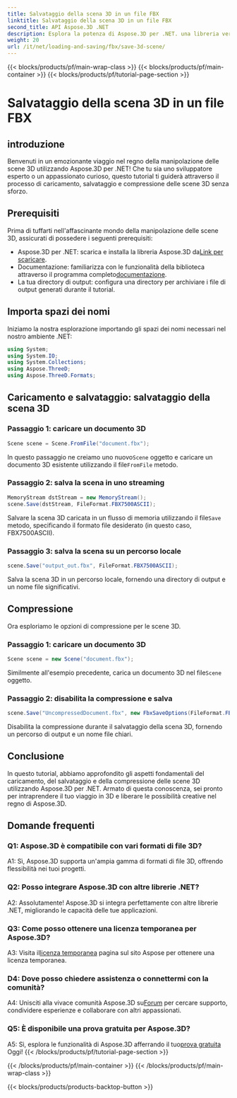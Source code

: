 ```yaml
---
title: Salvataggio della scena 3D in un file FBX
linktitle: Salvataggio della scena 3D in un file FBX
second_title: API Aspose.3D .NET
description: Esplora la potenza di Aspose.3D per .NET. una libreria versatile per una perfetta manipolazione delle scene 3D. Carica, salva e comprimi senza sforzo.
weight: 20
url: /it/net/loading-and-saving/fbx/save-3d-scene/
---
```


{{< blocks/products/pf/main-wrap-class >}}
{{< blocks/products/pf/main-container >}}
{{< blocks/products/pf/tutorial-page-section >}}

# Salvataggio della scena 3D in un file FBX

## introduzione

Benvenuti in un emozionante viaggio nel regno della manipolazione delle scene 3D utilizzando Aspose.3D per .NET! Che tu sia uno sviluppatore esperto o un appassionato curioso, questo tutorial ti guiderà attraverso il processo di caricamento, salvataggio e compressione delle scene 3D senza sforzo.

## Prerequisiti

Prima di tuffarti nell'affascinante mondo della manipolazione delle scene 3D, assicurati di possedere i seguenti prerequisiti:

-  Aspose.3D per .NET: scarica e installa la libreria Aspose.3D da[Link per scaricare](https://releases.aspose.com/3d/net/).
-  Documentazione: familiarizza con le funzionalità della biblioteca attraverso il programma completo[documentazione](https://reference.aspose.com/3d/net/).
- La tua directory di output: configura una directory per archiviare i file di output generati durante il tutorial.

## Importa spazi dei nomi

Iniziamo la nostra esplorazione importando gli spazi dei nomi necessari nel nostro ambiente .NET:

```csharp
using System;
using System.IO;
using System.Collections;
using Aspose.ThreeD;
using Aspose.ThreeD.Formats;
```

## Caricamento e salvataggio: salvataggio della scena 3D

### Passaggio 1: caricare un documento 3D

```csharp
Scene scene = Scene.FromFile("document.fbx");
```

 In questo passaggio ne creiamo uno nuovo`Scene` oggetto e caricare un documento 3D esistente utilizzando il file`FromFile` metodo.

### Passaggio 2: salva la scena in uno streaming

```csharp
MemoryStream dstStream = new MemoryStream();
scene.Save(dstStream, FileFormat.FBX7500ASCII);
```

 Salvare la scena 3D caricata in un flusso di memoria utilizzando il file`Save` metodo, specificando il formato file desiderato (in questo caso, FBX7500ASCII).


### Passaggio 3: salva la scena su un percorso locale

```csharp
scene.Save("output_out.fbx", FileFormat.FBX7500ASCII);
```

Salva la scena 3D in un percorso locale, fornendo una directory di output e un nome file significativi.

## Compressione

Ora esploriamo le opzioni di compressione per le scene 3D.

### Passaggio 1: caricare un documento 3D

```csharp
Scene scene = new Scene("document.fbx");
```

 Similmente all'esempio precedente, carica un documento 3D nel file`Scene` oggetto.

### Passaggio 2: disabilita la compressione e salva

```csharp
scene.Save("UncompressedDocument.fbx", new FbxSaveOptions(FileFormat.FBX7500ASCII) { EnableCompression = false });
```

Disabilita la compressione durante il salvataggio della scena 3D, fornendo un percorso di output e un nome file chiari.

## Conclusione

In questo tutorial, abbiamo approfondito gli aspetti fondamentali del caricamento, del salvataggio e della compressione delle scene 3D utilizzando Aspose.3D per .NET. Armato di questa conoscenza, sei pronto per intraprendere il tuo viaggio in 3D e liberare le possibilità creative nel regno di Aspose.3D.

## Domande frequenti

### Q1: Aspose.3D è compatibile con vari formati di file 3D?

A1: Sì, Aspose.3D supporta un'ampia gamma di formati di file 3D, offrendo flessibilità nei tuoi progetti.

### Q2: Posso integrare Aspose.3D con altre librerie .NET?

A2: Assolutamente! Aspose.3D si integra perfettamente con altre librerie .NET, migliorando le capacità delle tue applicazioni.

### Q3: Come posso ottenere una licenza temporanea per Aspose.3D?

 A3: Visita il[licenza temporanea](https://purchase.aspose.com/temporary-license/) pagina sul sito Aspose per ottenere una licenza temporanea.

### D4: Dove posso chiedere assistenza o connettermi con la comunità?

 A4: Unisciti alla vivace comunità Aspose.3D su[Forum](https://forum.aspose.com/c/3d/18) per cercare supporto, condividere esperienze e collaborare con altri appassionati.

### Q5: È disponibile una prova gratuita per Aspose.3D?

 A5: Sì, esplora le funzionalità di Aspose.3D afferrando il tuo[prova gratuita](https://releases.aspose.com/) Oggi!
{{< /blocks/products/pf/tutorial-page-section >}}

{{< /blocks/products/pf/main-container >}}
{{< /blocks/products/pf/main-wrap-class >}}

{{< blocks/products/products-backtop-button >}}
